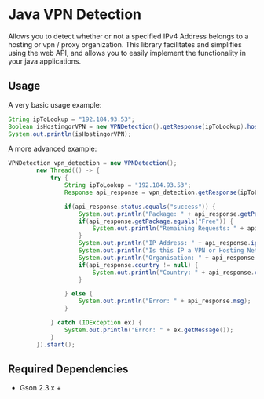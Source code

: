 # Java VPN Detection

Allows you to detect whether or not a specified IPv4 Address belongs to a hosting or vpn / proxy organization.
This library facilitates and simplifies using the web API, and allows you to easily implement the functionality in your java applications.


## Usage

A very basic usage example:

```java
String ipToLookup = "192.184.93.53";
Boolean isHostingorVPN = new VPNDetection().getResponse(ipToLookup).hostip;
System.out.println(isHostingorVPN);
```

A more advanced example:

```java
VPNDetection vpn_detection = new VPNDetection();
        new Thread(() -> {
            try {
                String ipToLookup = "192.184.93.53";
                Response api_response = vpn_detection.getResponse(ipToLookup);

                if(api_response.status.equals("success")) {
                    System.out.println("Package: " + api_response.getPackage);
                    if(api_response.getPackage.equals("Free")) {
                        System.out.println("Remaining Requests: " + api_response.remaining_requests);
                    }
                    System.out.println("IP Address: " + api_response.ipaddress);
                    System.out.println("Is this IP a VPN or Hosting Network? " + api_response.hostip);
                    System.out.println("Organisation: " + api_response.org);
                    if(api_response.country != null) {
                        System.out.println("Country: " + api_response.country.name);
                    }

                } else {
                    System.out.println("Error: " + api_response.msg);
                }

            } catch (IOException ex) {
                System.out.println("Error: " + ex.getMessage());
            }
        }).start();
```


## Required Dependencies
* Gson 2.3.x +
